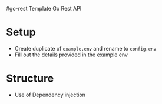 #go-rest
Template Go Rest API

# Setup
* Create duplicate of `example.env` and rename to `config.env`
* Fill out the details provided in the example env


# Structure
* Use of Dependency injection
